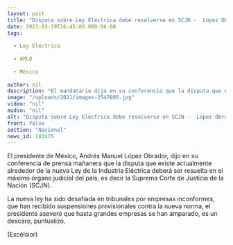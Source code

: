 ```yaml
---
layout: post
title: "Disputa sobre Ley Eléctrica debe resolverse en SCJN -  López Obrador"
date: 2021-03-19T16:45:00.000-06:00
tags:
  
  - Ley Eléctrica
  
  - AMLO
  
  - México
  
author: nil
description: "El mandatario dijo en su conferencia que la disputa que existe actualmente alrededor de la nueva ley de la industria eléctrica deberá ser resuelta en el máximo órgano judicial del país"
image: "/uploads/2021/images-2547895.jpg"
video: "nil"
audio: "nil"
alt: "Disputa sobre Ley Eléctrica debe resolverse en SCJN -  López Obrador"
front: false
section: "Nacional"
news_id: 183475
---
```


El presidente de México, Andrés Manuel López Obrador, dijo en su conferencia de prensa mañanera que la disputa que existe actualmente alrededor de la nueva Ley de la Industria Eléctrica deberá ser resuelta en el máximo órgano judicial del país, es decir la Suprema Corte de Justicia de la Nación (SCJN).

La nueva ley ha sido desafiada en tribunales por empresas inconformes, que han recibido suspensiones provisionales contra la nueva norma, el presidente aseveró que hasta grandes empresas se han amparado, es un descaro, puntualizó.

(Excélsior)